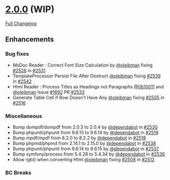 # [2.0.0](https://github.com/PHPOffice/PHPWord/tree/2.0.0) (WIP)

[Full Changelog](https://github.com/PHPOffice/PHPWord/compare/1.2.0...2.0.0)

## Enhancements

### Bug fixes

- MsDoc Reader : Correct Font Size Calculation by [@oleibman](https://github.com/oleibman) fixing [#2526](https://github.com/PHPOffice/PHPWord/issues/2526) in [#2531](https://github.com/PHPOffice/PHPWord/pull/2531)
- TemplateProcessor Persist File After Destruct [@oleibman](https://github.com/oleibman) fixing [#2539](https://github.com/PHPOffice/PHPWord/issues/2539) in [#2542](https://github.com/PHPOffice/PHPWord/pull/2531)
- Html Reader : Process Titles as Headings not Paragraphs [@0b10011](https://github.com/0b10011) and [@oleibman](https://github.com/oleibman) Issue [#1692](https://github.com/PHPOffice/PHPWord/issues/1692) PR [#2533](https://github.com/PHPOffice/PHPWord/pull/2533)
- Generate Table Cell if Row Doesn't Have Any [@oleibman](https://github.com/oleibman) fixing [#2505](https://github.com/PHPOffice/PHPWord/issues/2505) in [#2516](https://github.com/PHPOffice/PHPWord/pull/2516)

### Miscellaneous

- Bump dompdf/dompdf from 2.0.3 to 2.0.4 by [@dependabot](https://github.com/dependabot) in [#2530](https://github.com/PHPOffice/PHPWord/pull/2530)
- Bump phpunit/phpunit from 9.6.13 to 9.6.14 by [@dependabot](https://github.com/dependabot) in [#2519](https://github.com/PHPOffice/PHPWord/pull/2519)
- Bump mpdf/mpdf from 8.2.0 to 8.2.2 by [@dependabot](https://github.com/dependabot) in [#2518](https://github.com/PHPOffice/PHPWord/pull/2518)
- Bump phpmd/phpmd from 2.14.1 to 2.15.0 by [@dependabot](https://github.com/dependabot) in [#2538](https://github.com/PHPOffice/PHPWord/pull/2538)
- Bump phpunit/phpunit from 9.6.14 to 9.6.15 by [@dependabot](https://github.com/dependabot) in [#2537](https://github.com/PHPOffice/PHPWord/pull/2537)
- Bump symfony/process from 5.4.28 to 5.4.34 by [@dependabot](https://github.com/dependabot) in [#2536](https://github.com/PHPOffice/PHPWord/pull/2536)
- Allow rgb() when converting Html [@oleibman](https://github.com/oleibman) fixing [#2508](https://github.com/PHPOffice/PHPWord/issues/2508) in [#2512](https://github.com/PHPOffice/PHPWord/pull/2512)

### BC Breaks

